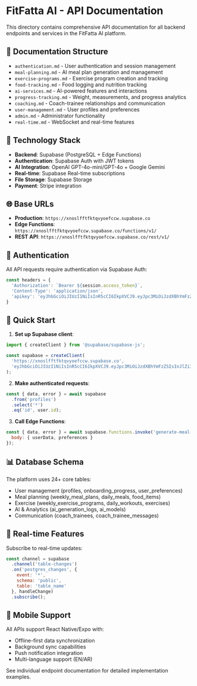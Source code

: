 
# FitFatta AI - API Documentation

This directory contains comprehensive API documentation for all backend endpoints and services in the FitFatta AI platform.

## 📁 Documentation Structure

- `authentication.md` - User authentication and session management
- `meal-planning.md` - AI meal plan generation and management
- `exercise-programs.md` - Exercise program creation and tracking
- `food-tracking.md` - Food logging and nutrition tracking
- `ai-services.md` - AI-powered features and interactions
- `progress-tracking.md` - Weight, measurements, and progress analytics
- `coaching.md` - Coach-trainee relationships and communication
- `user-management.md` - User profiles and preferences
- `admin.md` - Administrator functionality
- `real-time.md` - WebSocket and real-time features

## 🔧 Technology Stack

- **Backend**: Supabase (PostgreSQL + Edge Functions)
- **Authentication**: Supabase Auth with JWT tokens
- **AI Integration**: OpenAI GPT-4o-mini/GPT-4o + Google Gemini
- **Real-time**: Supabase Real-time subscriptions
- **File Storage**: Supabase Storage
- **Payment**: Stripe integration

## 🌐 Base URLs

- **Production**: `https://xnoslfftfktqvyoefccw.supabase.co`
- **Edge Functions**: `https://xnoslfftfktqvyoefccw.supabase.co/functions/v1/`
- **REST API**: `https://xnoslfftfktqvyoefccw.supabase.co/rest/v1/`

## 🔐 Authentication

All API requests require authentication via Supabase Auth:

```javascript
const headers = {
  'Authorization': `Bearer ${session.access_token}`,
  'Content-Type': 'application/json',
  'apikey': 'eyJhbGciOiJIUzI1NiIsInR5cCI6IkpXVCJ9.eyJpc3MiOiJzdXBhYmFzZSIsInJlZiI6Inhub3NsZmZ0Zmt0cXZ5b2VmY2N3Iiwicm9sZSI6ImFub24iLCJpYXQiOjE3NDgzNjgyMjksImV4cCI6MjA2Mzk0NDIyOX0.CdNxnsKk7HhLE2lhROsx6IlVn5hP94yH3XZfJoHDakQ'
}
```

## 🚀 Quick Start

1. **Set up Supabase client**:
```javascript
import { createClient } from '@supabase/supabase-js';

const supabase = createClient(
  'https://xnoslfftfktqvyoefccw.supabase.co',
  'eyJhbGciOiJIUzI1NiIsInR5cCI6IkpXVCJ9.eyJpc3MiOiJzdXBhYmFzZSIsInJlZiI6Inhub3NsZmZ0Zmt0cXZ5b2VmY2N3Iiwicm9sZSI6ImFub24iLCJpYXQiOjE3NDgzNjgyMjksImV4cCI6MjA2Mzk0NDIyOX0.CdNxnsKk7HhLE2lhROsx6IlVn5hP94yH3XZfJoHDakQ'
);
```

2. **Make authenticated requests**:
```javascript
const { data, error } = await supabase
  .from('profiles')
  .select('*')
  .eq('id', user.id);
```

3. **Call Edge Functions**:
```javascript
const { data, error } = await supabase.functions.invoke('generate-meal-plan', {
  body: { userData, preferences }
});
```

## 📊 Database Schema

The platform uses 24+ core tables:
- User management (profiles, onboarding_progress, user_preferences)
- Meal planning (weekly_meal_plans, daily_meals, food_items)
- Exercise (weekly_exercise_programs, daily_workouts, exercises)
- AI & Analytics (ai_generation_logs, ai_models)
- Communication (coach_trainees, coach_trainee_messages)

## 🔄 Real-time Features

Subscribe to real-time updates:
```javascript
const channel = supabase
  .channel('table-changes')
  .on('postgres_changes', { 
    event: '*', 
    schema: 'public', 
    table: 'table_name' 
  }, handleChange)
  .subscribe();
```

## 📱 Mobile Support

All APIs support React Native/Expo with:
- Offline-first data synchronization
- Background sync capabilities
- Push notification integration
- Multi-language support (EN/AR)

See individual endpoint documentation for detailed implementation examples.
